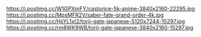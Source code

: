 https://i.postimg.cc/W1GPXmFY/castorice-5k-anime-3840x2160-22295.jpg
https://i.postimg.cc/MpsMFR2V/saber-fate-grand-order-4k.jpg
https://i.postimg.cc/HsYL1xt2/torii-gate-japanese-5120x7244-15297.jpg
https://i.postimg.cc/rm8WK9WB/torii-gate-japanese-3840x2160-15297.jpg
